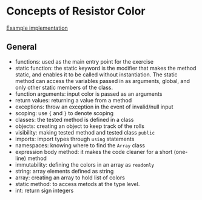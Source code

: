 # Concepts of Resistor Color

[Example implementation](https://exercism.io/tracks/csharp/exercises/resistor-color/solutions)

## General

- functions: used as the main entry point for the exercise
- static function: the static keyword is the modifier that makes the method static, and enables it to be called without instantiation. The static method can access the variables 		passed in as arguments, global, and only other static members of the class.
- function arguments: input color is passed as an arguments
- return values: returning a value from a method
- exceptions: throw an exception in the event of invalid/null input
- scoping: use `{` and `}` to denote scoping
- classes: the tested method is defined in a class
- objects: creating an object to keep track of the rolls
- visibility: making tested method and tested class `public`
- imports: import types through `using` statements
- namespaces: knowing where to find the `Array` class
- expression body method: it makes the code cleaner for a short (one-line) method
- immutability: defining the colors in an array as `readonly`
- string: array elements defined as string 
- array: creating an array to hold list of colors
- static method: to access metods at the type level.
- int: return sign integers
